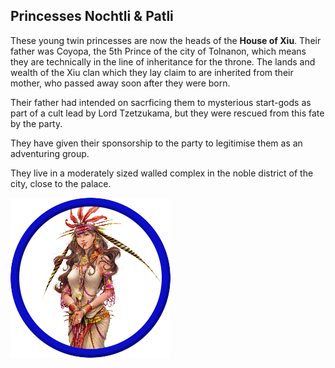 ## Princesses Nochtli & Patli

These young twin princesses are now the heads of the **House of Xiu**. Their father was Coyopa, the 5th Prince of the city of Tolnanon, which means they are technically in the line of inheritance for the throne. The lands and wealth of the Xiu clan which they lay claim to are inherited from their mother, who passed away soon after they were born. 

Their father had intended on sacrficing them to mysterious start-gods as part of a cult lead by Lord Tzetzukama, but they were rescued from this fate by the party.

They have given their sponsorship to the party to legitimise them as an adventuring group.

They live in a moderately sized walled complex in the noble district of the city, close to the palace. 

![tokenimage]

[tokenimage]: /NPCs/NPCArt/Princesses.png

